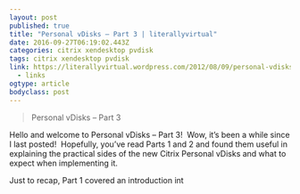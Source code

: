 ```yaml
---
layout: post 
published: true 
title: "Personal vDisks – Part 3 | literallyvirtual" 
date: 2016-09-27T06:19:02.443Z 
categories: citrix xendesktop pvdisk
tags: citrix xendesktop pvdisk
link: https://literallyvirtual.wordpress.com/2012/08/09/personal-vdisks-part-3/ 
  - links
ogtype: article 
bodyclass: post 
---
```


> Personal vDisks – Part 3

Hello and welcome to Personal vDisks – Part 3!  Wow, it’s been a while since I last posted!  Hopefully, you’ve read Parts 1 and 2 and found them useful in explaining the practical sides of the new Citrix Personal vDisks and what to expect when implementing it.

Just to recap, Part 1 covered an introduction int